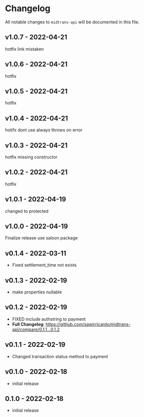 # Changelog

All notable changes to `midtrans-api` will be documented in this file.

## v1.0.7 - 2022-04-21

hotfix link mistaken

## v1.0.6 - 2022-04-21

hotfix

## v1.0.5 - 2022-04-21

hotfix

## v1.0.4 - 2022-04-21

hotifx dont use always throws on error

## v1.0.3 - 2022-04-21

hotfix missing constructor

## v1.0.2 - 2022-04-21

hotfix

## v1.0.1 - 2022-04-19

changed to protected

## v1.0.0 - 2022-04-19

Finalize release use saloon package

## v0.1.4 - 2022-03-11

- Fixed settlement_time not exists

## v0.1.3 - 2022-02-19

- make properties nullable

## v0.1.2 - 2022-02-19

- FIXED include authstring to payment
- **Full Changelog**: https://github.com/sawirricardo/midtrans-api/compare/0.1.1...0.1.2

## v0.1.1 - 2022-02-19

- Changed transaction status method to payment

## v0.1.0 - 2022-02-18

- initial release

## 0.1.0 - 2022-02-18

- initial release
